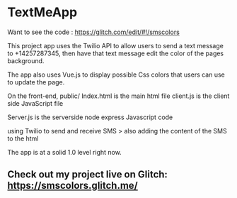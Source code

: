 # TextMeApp

Want to see the code : https://glitch.com/edit/#!/smscolors

This project app uses the Twilio API to allow users to send a text message to +14257287345, then have that text message edit the color of the pages background.

The app also uses Vue.js to display possible Css colors that users can use to update the page. 


On the front-end,
public/
  Index.html is the main html file
  client.js is the client side JavaScript file
  
Server.js is the serverside node express Javascript code 

using Twilio to send and receive SMS > also adding the content of the SMS to the html

The app is at a solid 1.0 level right now.


## Check out my project live on Glitch: https://smscolors.glitch.me/

